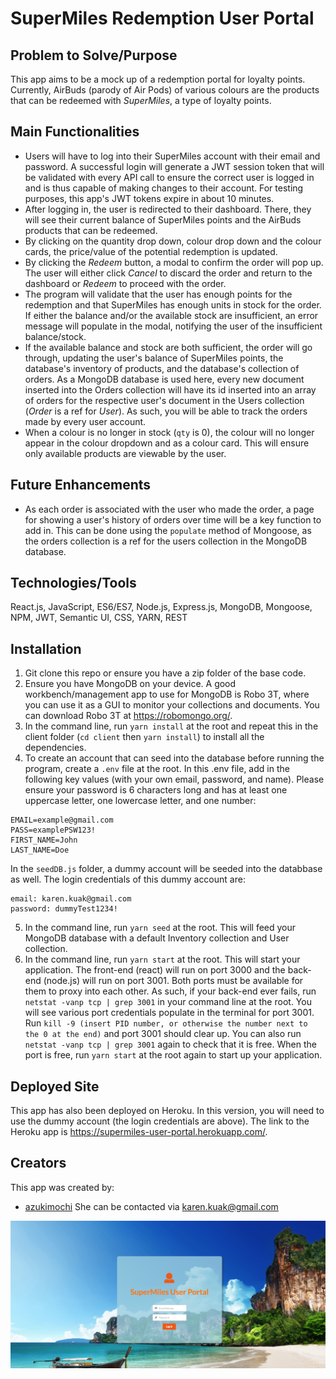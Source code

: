 # SuperMiles Redemption User Portal

## Problem to Solve/Purpose

This app aims to be a mock up of a redemption portal for loyalty points.  Currently, AirBuds (parody of Air Pods) of various colours are the products that can be redeemed with *SuperMiles*, a type of loyalty points. 

## Main Functionalities

* Users will have to log into their SuperMiles account with their email and password.  A successful login will generate a JWT session token that will be validated with every API call to ensure the correct user is logged in and is thus capable of making changes to their account. For testing purposes, this app's JWT tokens expire in about 10 minutes. 
* After logging in, the user is redirected to their dashboard. There, they will see their current balance of SuperMiles points and the AirBuds products that can be redeemed.  
* By clicking on the quantity drop down, colour drop down and the colour cards, the price/value of the potential redemption is updated.
* By clicking the *Redeem* button, a modal to confirm the order will pop up.  The user will either click *Cancel* to discard the order and return to the dashboard or *Redeem* to proceed with the order.  
* The program will validate that the user has enough points for the redemption and that SuperMiles has enough units in stock for the order.  If either the balance and/or the available stock are insufficient, an error message will populate in the modal, notifying the user of the insufficient balance/stock. 
* If the available balance and stock are both sufficient, the order will go through, updating the user's balance of SuperMiles points, the database's inventory of products, and the database's collection of orders.  As a MongoDB database is used here, every new document inserted into the Orders collection will have its id inserted into an array of orders for the respective user's document in the Users collection (*Order* is a ref for *User*).  As such, you will be able to track the orders made by every user account. 
* When a colour is no longer in stock (`qty` is 0), the colour will no longer appear in the colour dropdown and as a colour card.  This will ensure only available products are viewable by the user. 

## Future Enhancements

* As each order is associated with the user who made the order, a page for showing a user's history of orders over time will be a key function to add in.  This can be done using the `populate` method of Mongoose, as the orders collection is a ref for the users collection in the MongoDB database. 

## Technologies/Tools

React.js, JavaScript, ES6/ES7, Node.js, Express.js, MongoDB, Mongoose, NPM, JWT, Semantic UI, CSS, YARN, REST

## Installation

1. Git clone this repo or ensure you have a zip folder of the base code. 
2. Ensure you have MongoDB on your device. A good workbench/management app to use for MongoDB is Robo 3T, where you can use it as a GUI to monitor your collections and documents. You can download Robo 3T at https://robomongo.org/. 
3. In the command line, run `yarn install` at the root and repeat this in the client folder (`cd client` then `yarn install`) to install all the dependencies. 
4. To create an account that can seed into the database before running the program, create a `.env` file at the root.  In this .env file, add in the following key values (with your own email, password, and name). Please ensure your password is 6 characters long and has at least one uppercase letter, one lowercase letter, and one number:

```
EMAIL=example@gmail.com
PASS=examplePSW123!
FIRST_NAME=John
LAST_NAME=Doe
```

In the `seedDB.js` folder, a dummy account will be seeded into the databbase as well.  The login credentials of this dummy account are:

```
email: karen.kuak@gmail.com
password: dummyTest1234!
```

5. In the command line, run `yarn seed` at the root.  This will feed your MongoDB database with a default Inventory collection and User collection. 
6. In the command line, run `yarn start` at the root. This will start your application.  The front-end (react) will run on port 3000 and the back-end (node.js) will run on port 3001.  Both ports must be available for them to proxy into each other.  As such, if your back-end ever fails, run `netstat -vanp tcp | grep 3001` in your command line at the root.  You will see various port credentials populate in the terminal for port 3001.  Run `kill -9 (insert PID number, or otherwise the number next to the 0 at the end)` and port 3001 should clear up.  You can also run `netstat -vanp tcp | grep 3001` again to check that it is free.  When the port is free, run `yarn start` at the root again to start up your application. 

## Deployed Site

This app has also been deployed on Heroku.  In this version, you will need to use the dummy account (the login credentials are above).  The link to the Heroku app is https://supermiles-user-portal.herokuapp.com/. 

## Creators

This app was created by:

* [azukimochi](https://github.com/azukimochi)
She can be contacted via karen.kuak@gmail.com

![](README_images/screenshot.png)
